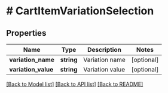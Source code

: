 # # CartItemVariationSelection

## Properties

Name | Type | Description | Notes
------------ | ------------- | ------------- | -------------
**variation_name** | **string** | Variation name | [optional]
**variation_value** | **string** | Variation value | [optional]

[[Back to Model list]](../../README.md#models) [[Back to API list]](../../README.md#endpoints) [[Back to README]](../../README.md)

